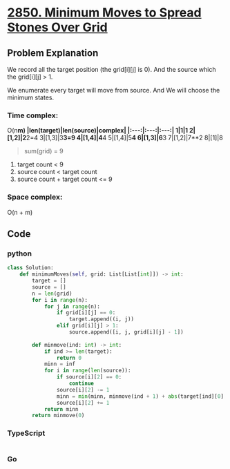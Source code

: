# [2850. Minimum Moves to Spread Stones Over Grid](https://leetcode.cn/problems/minimum-moves-to-spread-stones-over-grid/description/?envType=daily-question&envId=2024-07-20)



## Problem Explanation
We record all the target position (the grid[i][j] is 0). And the source which the grid[i][j] > 1.

We enumerate every target will move from source. And We will choose the minimum states. 
### Time complex:
O(n**m)
|len(target)|len(source)|complex|
|:---:|:---:|:---:|
1|1|1
2|[1,2]|2**2=4
3|[1,3]|3**3=9
4|[1,4]|4**4
5|[1,4]|5**4
6|[1,3]|6**3
7|[1,2]|7**2
8|[1]|8
> sum(grid) = 9  
1. target count < 9
2. source count  < target count
3. source count + target count <= 9
  
### Space complex:
O(n + m)
## Code

### python
```python
class Solution:
    def minimumMoves(self, grid: List[List[int]]) -> int:
        target = []
        source = []
        n = len(grid)
        for i in range(n):
            for j in range(n):
                if grid[i][j] == 0:
                    target.append((i, j))
                elif grid[i][j] > 1:
                    source.append([i, j, grid[i][j] - 1])
        
        def minmove(ind: int) -> int: 
            if ind >= len(target):
                return 0
            minn = inf
            for i in range(len(source)):
                if source[i][2] == 0:
                    continue
                source[i][2] -= 1
                minn = min(minn, minmove(ind + 1) + abs(target[ind][0] - source[i][0]) + abs(target[ind][1] - source[i][1]))
                source[i][2] += 1
            return minn
        return minmove(0)
```

### TypeScript
```TypeScript


```

### Go
```go
```